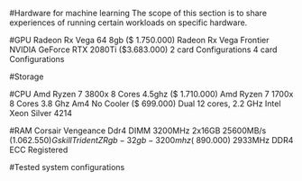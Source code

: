 #Hardware for machine learning
The scope of this section is to share experiences of running certain workloads on specific hardware.

#GPU
Radeon Rx Vega 64 8gb ($ 1.750.000)
Radeon Rx Vega Frontier
NVIDIA GeForce RTX 2080Ti ($3.683.000)
2 card Configurations
4 card Configurations

#Storage

#CPU
Amd Ryzen 7 3800x 8 Cores 4.5ghz ($ 1.710.000)
Amd Ryzen 7 1700x 8 Cores 3.8 Ghz Am4 No Cooler ($ 699.000)
Dual 12 cores, 2.2 GHz Intel Xeon Silver 4214


#RAM
Corsair Vengeance Ddr4 DIMM 3200MHz 2x16GB 25600MB/s ($1.062.550)
Gskill Trident Z Rgb - 32gb - 3200mhz ($ 890.000)
2933MHz DDR4 ECC Registered

#Tested system configurations
